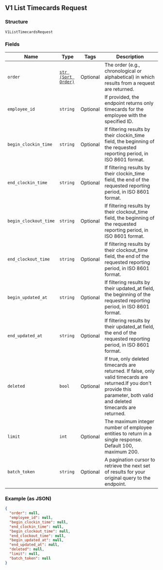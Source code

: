 ## V1 List Timecards Request

### Structure

`V1ListTimecardsRequest`

### Fields

| Name | Type | Tags | Description |
|  --- | --- | --- | --- |
| `order` | [`str (Sort Order)`]($m/SortOrder) | Optional | The order (e.g., chronological or alphabetical) in which results from a request are returned. |
| `employee_id` | `string` | Optional | If provided, the endpoint returns only timecards for the employee with the specified ID. |
| `begin_clockin_time` | `string` | Optional | If filtering results by their clockin_time field, the beginning of the requested reporting period, in ISO 8601 format. |
| `end_clockin_time` | `string` | Optional | If filtering results by their clockin_time field, the end of the requested reporting period, in ISO 8601 format. |
| `begin_clockout_time` | `string` | Optional | If filtering results by their clockout_time field, the beginning of the requested reporting period, in ISO 8601 format. |
| `end_clockout_time` | `string` | Optional | If filtering results by their clockout_time field, the end of the requested reporting period, in ISO 8601 format. |
| `begin_updated_at` | `string` | Optional | If filtering results by their updated_at field, the beginning of the requested reporting period, in ISO 8601 format. |
| `end_updated_at` | `string` | Optional | If filtering results by their updated_at field, the end of the requested reporting period, in ISO 8601 format. |
| `deleted` | `bool` | Optional | If true, only deleted timecards are returned. If false, only valid timecards are returned.If you don't provide this parameter, both valid and deleted timecards are returned. |
| `limit` | `int` | Optional | The maximum integer number of employee entities to return in a single response. Default 100, maximum 200. |
| `batch_token` | `string` | Optional | A pagination cursor to retrieve the next set of results for your<br>original query to the endpoint. |

### Example (as JSON)

```json
{
  "order": null,
  "employee_id": null,
  "begin_clockin_time": null,
  "end_clockin_time": null,
  "begin_clockout_time": null,
  "end_clockout_time": null,
  "begin_updated_at": null,
  "end_updated_at": null,
  "deleted": null,
  "limit": null,
  "batch_token": null
}
```

